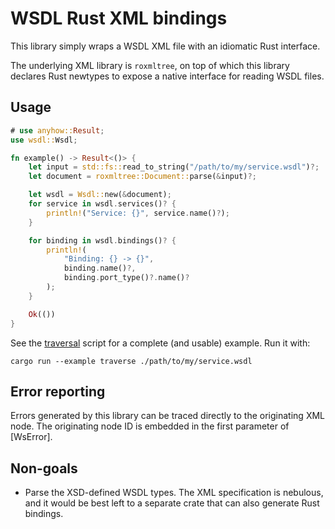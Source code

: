 # WSDL Rust XML bindings
This library simply wraps a WSDL XML file with an idiomatic Rust interface.

The underlying XML library is `roxmltree`, on top of which this library declares
Rust newtypes to expose a native interface for reading WSDL files.

## Usage
```rust
# use anyhow::Result;
use wsdl::Wsdl;

fn example() -> Result<()> {
    let input = std::fs::read_to_string("/path/to/my/service.wsdl")?;
    let document = roxmltree::Document::parse(&input)?;

    let wsdl = Wsdl::new(&document);
    for service in wsdl.services()? {
        println!("Service: {}", service.name()?);
    }

    for binding in wsdl.bindings()? {
        println!(
            "Binding: {} -> {}",
            binding.name()?,
            binding.port_type()?.name()?
        );
    }

    Ok(())
}
```

See the [traversal](examples/traverse.rs) script for a complete (and usable) example. Run it with:
```ignore
cargo run --example traverse ./path/to/my/service.wsdl
```

## Error reporting
Errors generated by this library can be traced directly to the originating XML node. The originating node ID is
embedded in the first parameter of [WsError].

## Non-goals
* Parse the XSD-defined WSDL types. The XML specification is nebulous, and it would be best left to a separate crate that can also generate Rust bindings.
